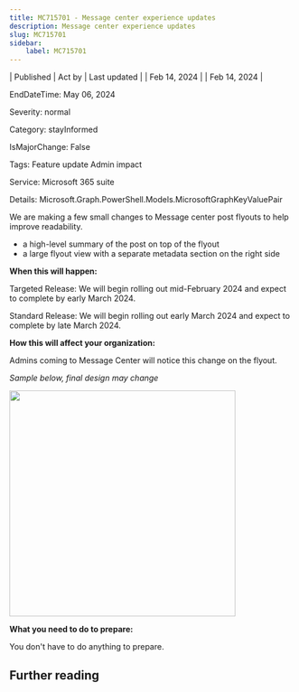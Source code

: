```yaml
---
title: MC715701 - Message center experience updates
description: Message center experience updates
slug: MC715701
sidebar:
    label: MC715701
---
```


| Published | Act by | Last updated |
| Feb 14, 2024 |  | Feb 14, 2024 |

EndDateTime: May 06, 2024

Severity: normal

Category: stayInformed

IsMajorChange: False

Tags: Feature update Admin impact

Service: Microsoft 365 suite

Details: Microsoft.Graph.PowerShell.Models.MicrosoftGraphKeyValuePair

<p>We are making a few small changes to Message center post flyouts to help improve readability.<br></p><ul><li>a high-level summary of the post on top of the flyout</li><li>a large flyout view with a separate metadata section on the right side</li></ul><p><b>When this will happen:</b></p><p>Targeted Release: We will begin rolling out mid-February 2024 and expect to complete by early March 2024.&nbsp;<br></p><p>Standard Release: We will begin rolling out early March 2024 and expect to complete by late March 2024.</p><p><b>How this will affect your organization:</b><br></p><p>Admins coming to Message Center will notice this change on the flyout.&nbsp;</p><p><i>Sample below, final design may change</i></p><p><img src="https://img-prod-cms-rt-microsoft-com.akamaized.net/cms/api/am/imageFileData/RW1hp89?ver=1e64" style="width: 400px;"><br></p><p><b>What you need to do to prepare:</b></p><p>You don't have to do anything to prepare.&nbsp;</p>

## Further reading
